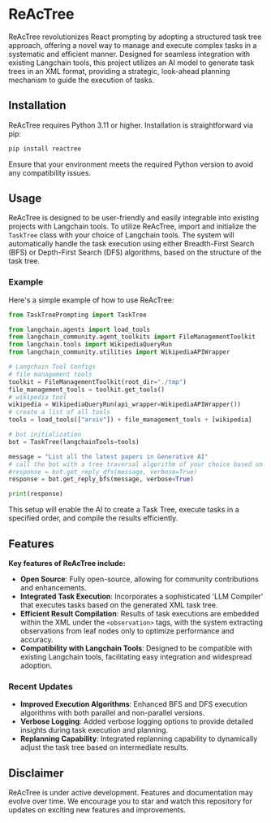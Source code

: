 # ReAcTree

ReAcTree revolutionizes React prompting by adopting a structured task tree approach, offering a novel way to manage and execute complex tasks in a systematic and efficient manner. Designed for seamless integration with existing Langchain tools, this project utilizes an AI model to generate task trees in an XML format, providing a strategic, look-ahead planning mechanism to guide the execution of tasks.

## Installation

ReAcTree requires Python 3.11 or higher. Installation is straightforward via pip:

```bash
pip install reactree
```

Ensure that your environment meets the required Python version to avoid any compatibility issues.

## Usage

ReAcTree is designed to be user-friendly and easily integrable into existing projects with Langchain tools. To utilize ReAcTree, import and initialize the `TaskTree` class with your choice of Langchain tools. The system will automatically handle the task execution using either Breadth-First Search (BFS) or Depth-First Search (DFS) algorithms, based on the structure of the task tree.

### Example

Here's a simple example of how to use ReAcTree:

```python
from TaskTreePrompting import TaskTree

from langchain.agents import load_tools
from langchain_community.agent_toolkits import FileManagementToolkit
from langchain.tools import WikipediaQueryRun
from langchain_community.utilities import WikipediaAPIWrapper

# Langchain Tool Configs
# file management tools
toolkit = FileManagementToolkit(root_dir="./tmp")
file_management_tools = toolkit.get_tools()
# wikipedia tool
wikipedia = WikipediaQueryRun(api_wrapper=WikipediaAPIWrapper())
# create a list of all tools
tools = load_tools(["arxiv"]) + file_management_tools + [wikipedia]

# bot initialization
bot = TaskTree(langchainTools=tools)

message = "List all the latest papers in Generative AI"
# call the bot with a tree traversal algorithm of your choice based on the task
#response = bot.get_reply_dfs(message, verbose=True)
response = bot.get_reply_bfs(message, verbose=True)

print(response)
```

This setup will enable the AI to create a Task Tree, execute tasks in a specified order, and compile the results efficiently.

## Features

**Key features of ReAcTree include:**

- **Open Source**: Fully open-source, allowing for community contributions and enhancements.
- **Integrated Task Execution**: Incorporates a sophisticated 'LLM Compiler' that executes tasks based on the generated XML task tree.
- **Efficient Result Compilation**: Results of task executions are embedded within the XML under the `<observation>` tags, with the system extracting observations from leaf nodes only to optimize performance and accuracy.
- **Compatibility with Langchain Tools**: Designed to be compatible with existing Langchain tools, facilitating easy integration and widespread adoption.

### Recent Updates

- **Improved Execution Algorithms**: Enhanced BFS and DFS execution algorithms with both parallel and non-parallel versions.
- **Verbose Logging**: Added verbose logging options to provide detailed insights during task execution and planning.
- **Replanning Capability**: Integrated replanning capability to dynamically adjust the task tree based on intermediate results.

## Disclaimer

ReAcTree is under active development. Features and documentation may evolve over time. We encourage you to star and watch this repository for updates on exciting new features and improvements.